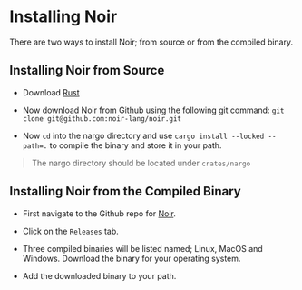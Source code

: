# Installing Noir

There are two ways to install Noir; from source or from the compiled binary.

## Installing Noir from Source

- Download [Rust](https://www.rust-lang.org/tools/install)

- Now download Noir from Github using the following git command: `git clone git@github.com:noir-lang/noir.git`

- Now `cd` into the nargo directory and use `cargo install --locked --path=.` to compile the binary and store it in your path. 

> The nargo directory should be located under `crates/nargo`

## Installing Noir from the Compiled Binary

- First navigate to the Github repo for [Noir](https://github.com/noir-lang/noir).

- Click on the `Releases` tab.

- Three compiled binaries will be listed named; Linux, MacOS and Windows. Download the binary for your operating system.

- Add the downloaded binary to your path.
